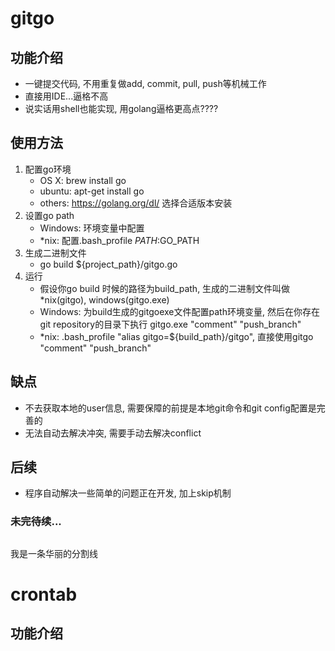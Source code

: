 # gitgo

## 功能介绍
* 一键提交代码, 不用重复做add, commit, pull, push等机械工作
* 直接用IDE...逼格不高
* 说实话用shell也能实现, 用golang逼格更高点????

## 使用方法
  1. 配置go环境
     * OS X: brew install go
     * ubuntu: apt-get install go
     * others: https://golang.org/dl/ 选择合适版本安装
  2. 设置go path
     * Windows: 环境变量中配置
     * *nix: 配置.bash_profile $PATH:$GO_PATH
  3. 生成二进制文件
     * go build ${project_path}/gitgo.go
  4. 运行
     * 假设你go build 时候的路径为build_path, 生成的二进制文件叫做 *nix(gitgo), windows(gitgo.exe)
     * Windows: 为build生成的gitgoexe文件配置path环境变量, 然后在你存在git repository的目录下执行 gitgo.exe "comment" "push_branch"
     * *nix: .bash_profile "alias gitgo=${build_path}/gitgo", 直接使用gitgo "comment" "push_branch"
  
## 缺点
* 不去获取本地的user信息, 需要保障的前提是本地git命令和git config配置是完善的  
* 无法自动去解决冲突, 需要手动去解决conflict
  
## 后续
* 程序自动解决一些简单的问题正在开发, 加上skip机制

### 未完待续...

##
我是一条华丽的分割线
##

# crontab

## 功能介绍

